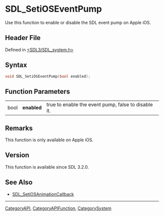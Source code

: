 # SDL_SetiOSEventPump

Use this function to enable or disable the SDL event pump on Apple iOS.

## Header File

Defined in [<SDL3/SDL_system.h>](https://github.com/libsdl-org/SDL/blob/main/include/SDL3/SDL_system.h)

## Syntax

```c
void SDL_SetiOSEventPump(bool enabled);
```

## Function Parameters

|      |             |                                                     |
| ---- | ----------- | --------------------------------------------------- |
| bool | **enabled** | true to enable the event pump, false to disable it. |

## Remarks

This function is only available on Apple iOS.

## Version

This function is available since SDL 3.2.0.

## See Also

- [SDL_SetiOSAnimationCallback](SDL_SetiOSAnimationCallback)






----
[CategoryAPI](CategoryAPI), [CategoryAPIFunction](CategoryAPIFunction), [CategorySystem](CategorySystem)

